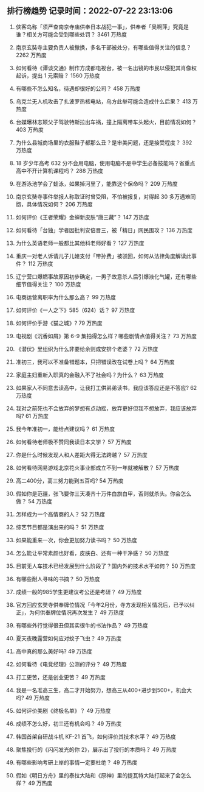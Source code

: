 
## 排行榜趋势 记录时间：2022-07-22 23:13:06
  
  1. 侠客岛称「须严查南京寺庙供奉日本战犯一事」，供奉者「吴啊萍」究竟是谁？相关方可能会受到哪些处罚？ 3461 万热度
    
  2. 南京玄奘寺主要负责人被撤换，多名干部被处分，有哪些值得关注的信息？ 2262 万热度
    
  3. 如何看待《谭谈交通》制作方成都电视台，被一名出镜的市民以侵犯其肖像权起诉，提出 1 元索赔？ 1560 万热度
    
  4. 有哪些不怎么知名，待遇却很好的公司？ 458 万热度
    
  5. 乌克兰无人机攻击了扎波罗热核电站，乌方此举可能会造成什么后果？ 413 万热度
    
  6. 台媒曝林志颖父子驾驶特斯拉出车祸，撞上隔离带车头起火，目前情况如何？ 403 万热度
    
  7. 为什么县城商场里的衣服鞋子都那么丑？是审美问题，还是接受程度？ 392 万热度
    
  8. 18 岁少年高考 632 分不会用电脑，使用电脑不是中学生必备技能吗？省重点高中不开计算机课程吗？ 288 万热度
    
  9. 在游泳池学会了蛙泳，如果掉河里了，能靠这个保命吗？ 209 万热度
    
  10. 南京玄奘寺事件举报人称取证时曾受阻，不怕被报复，对得起 30 多万遇难同胞，具体情况如何？ 206 万热度
    
  11. 如何评价《王者荣耀》金蝉新皮肤“唐三藏”？ 147 万热度
    
  12. 如何看待「台独」学者因批判安倍晋三，被「精日」网民围攻？ 136 万热度
    
  13. 为什么英语老师一般都比其他科老师好看？ 127 万热度
    
  14. 重庆一对老人诉请儿子儿媳支付「带孙费」被驳回，如何从法律角度解读此事件？ 112 万热度
    
  15. 辽宁营口爆燃事故原因初步确定，一男子故意杀人后引爆液化气罐，还有哪些细节值得关注？ 100 万热度
    
  16. 电商运营离职率为什么那么高？ 99 万热度
    
  17. 如何评价《一人之下》585（624）话？ 97 万热度
    
  18. 如何评价手游《猫之城》? 79 万热度
    
  19. 电视剧《沉香如屑》第 6-9 集拍得怎么样？哪些剧情点值得关注？ 73 万热度
    
  20. 《潜伏》里组织为什么非要给余则成安排个老婆？ 72 万热度
    
  21. 准初三，我可以不准备错题本，只把错误改在试卷上吗？ 64 万热度
    
  22. 家庭主妇重新入职真的会融入不了社会吗？为什么？ 63 万热度
    
  23. 如果家人不同意去读高中，让我打工供弟弟读书，我应该答应还是不答应? 62 万热度
    
  24. 我对之前死也不会放弃的梦想有点动摇，放弃更好但我不想放弃，我应该放弃吗? 61 万热度
    
  25. 我今年准初一，能给点建议吗？ 61 万热度
    
  26. 如何看待老师极不赞同我读日本文学？ 57 万热度
    
  27. 你是什么时候发现人和人差距大得无法跨越？ 57 万热度
    
  28. 如何看待网易游戏北京花火事业部成立不到一年就被解散？ 57 万热度
    
  29. 高二400分，高三努力能到五百吗? 54 万热度
    
  30. 假如你是范疆，张飞要你三天凑齐十万件白旗白甲，否则就杀头。你会怎么做？ 54 万热度
    
  31. 怎样成为一个高情商的人？ 52 万热度
    
  32. 综艺节目都是演出来的吗？ 51 万热度
    
  33. 如果能重来一次，你会更加努力读书吗？ 50 万热度
    
  34. 怎么能让平常素颜也好看，皮肤白、还有一种干净感？ 50 万热度
    
  35. 目前无人车技术已经发展到什么阶段了？国内外的技术水平如何？ 50 万热度
    
  36. 有哪些耐人寻味的书摘？ 50 万热度
    
  37. 成绩一般的985学生更建议考公还是考研？ 49 万热度
    
  38. 官方回应玄奘寺供奉牌位情况「今年2月份，寺方发现相关情况后，已予以纠正」，为何供奉牌位情况再次发生？ 49 万热度
    
  39. 有哪些外行觉得很丑但其实很牛的书法作品？ 49 万热度
    
  40. 夏天夜晚露营如何应对蚊子飞虫？ 49 万热度
    
  41. 高中真的那么美好吗? 49 万热度
    
  42. 如何看待《电竞经理》公测的评分？ 49 万热度
    
  43. 打工更苦，还是创业更苦？ 49 万热度
    
  44. 我是一名准高三生，高二才开始努力，想高三从400+进步到500+，机会大吗? 49 万热度
    
  45. 如何评价美剧《终极名单》？ 49 万热度
    
  46. 成绩不怎么好，初三还有机会吗？ 49 万热度
    
  47. 韩国首架自研战斗机 KF-21 首飞，如何评价其技术水平？ 49 万热度
    
  48. 聚焦投行的《闪闪发光的你 2》，展示出了投行的本质吗？ 49 万热度
    
  49. 有哪些影响考研上岸的事情一定要杜绝？ 49 万热度
    
  50. 假如《明日方舟》里的泰拉大陆和《原神》里的提瓦特大陆打起来了会怎么样？ 49 万热度
    